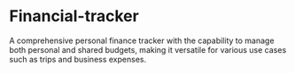 # Financial-tracker
A comprehensive personal finance tracker with the capability to manage both personal and shared budgets, making it versatile for various use cases such as trips and business expenses. 
